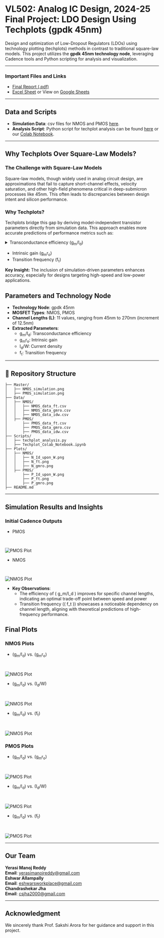 # **VL502: Analog IC Design, 2024-25 Final Project: LDO Design Using Techplots (gpdk 45nm)**

Design and optimization of Low-Dropout Regulators (LDOs) using technology plotting (techplots) methods in contrast to traditional square-law models. This project utilizes the **gpdk 45nm technology node**, leveraging Cadence tools and Python scripting for analysis and visualization.

---

### Important Files and Links

 - [Final Report (.pdf)](https://github.com/csjha2000/ACMOS_Project/blob/main/Final_Report.pdf)
 - [Excel Sheet](https://github.com/csjha2000/ACMOS_Project/blob/main/VL502_Project_Sheet.xlsx) or View on [Google Sheets](https://docs.google.com/spreadsheets/d/1d3Ld0u0d_31zT9MTXW2_ewtVpdxVcujfSuKCL4VAPww/edit?usp=sharing)

---

## **Data and Scripts**

- **Simulation Data**: csv files for NMOS and PMOS [here](Data/).  
- **Analysis Script**: Python script for techplot analysis can be found [here](Scripts/) or our [Colab Notebook](https://colab.research.google.com/drive/1RrQe48ugOh9o6v59a-_cJjSKxmBqI8V3?usp=sharing).

---

## **Why Techplots Over Square-Law Models?**

### The Challenge with Square-Law Models  
Square-law models, though widely used in analog circuit design, are approximations that fail to capture short-channel effects, velocity saturation, and other high-field phenomena critical in deep-submicron processes like 45nm. This often leads to discrepancies between design intent and silicon performance.

### Why Techplots?  
Techplots bridge this gap by deriving model-independent transistor parameters directly from simulation data. This approach enables more accurate predictions of performance metrics such as:

 <details> 
    <Summary>Transconductance efficiency (g<sub>m</sub>/I<sub>d</sub>)
    </summary>

### What is (g<sub>m</sub>/I<sub>d</sub>)?

 - (g<sub>m</sub>/I<sub>d</sub>) is a critical design metric in analog circuits known as transconductance efficiency. It measures how effectively the transistor converts current into gain (how much the current controls the voltage output).

  - High (g<sub>m</sub>/I<sub>d</sub>) values typically represent low power consumption for a given transconductance, which is crucial in low-power designs.
  ---

</details>

- Intrinsic gain (g<sub>m</sub>r<sub>o</sub>)
- Transition frequency (f<sub>t</sub>)

**Key Insight:** The inclusion of simulation-driven parameters enhances accuracy, especially for designs targeting high-speed and low-power applications.


## **Parameters and Technology Node**

- **Technology Node**: gpdk 45nm
- **MOSFET Types**: NMOS, PMOS
- **Channel Lengths (L)**: 11 values, ranging from 45nm to 270nm (increment of 12.5nm)  
- **Extracted Parameters**:
  - g<sub>m</sub>/I<sub>d</sub>: Transconductance efficiency
  - g<sub>m</sub>r<sub>o</sub>: Intrinsic gain
  - I<sub>d</sub>/W: Current density
  - f<sub>t</sub>: Transition frequency

---

## **📂 Repository Structure**

```plaintext
├── Master/
│   ├── NMOS_simulation.png
│   ├── PMOS_simulation.png
├── Data/
│   ├── NMOS/
│   │   ├── NMOS_data_ft.csv
│   │   ├── NMOS_data_gmro.csv
│   │   ├── NMOS_data_idw.csv
│   ├── PMOS/
│       ├── PMOS_data_ft.csv
│       ├── PMOS_data_gmro.csv
│       ├── PMOS_data_idw.csv
├── Scripts/
│   ├── techplot_analysis.py
│   ├── Techplot_Colab_Notebook.ipynb
├── Plots/
│   ├── NMOS/
│   │   ├── N_Id_upon_W.png
│   │   ├── N_ft.png
│   │   ├── N_gmro.png
│   ├── PMOS/
│       ├── P_Id_upon_W.png
│       ├── P_ft.png
│       ├── P_gmro.png
├── README.md
```

---

## **Simulation Results and Insights**

### Initial Cadence Outputs

 - PMOS
<br>

![PMOS Plot](PMOS_simulation.png)  

 - NMOS
<br>

![NMOS Plot](NMOS_simulation.png)  

- **Key Observations**:
  - The efficiency of \( g_m/I_d \) improves for specific channel lengths, indicating an optimal trade-off point between speed and power
  - Transition frequency (\( f_t \)) showcases a noticeable dependency on channel length, aligning with theoretical predictions of high-frequency performance.


## **Final Plots**

### NMOS Plots
- (g<sub>m</sub>/I<sub>d</sub>) vs. (g<sub>m</sub>r<sub>o</sub>)
<br>

![NMOS Plot](Plots/NMOS/N_gmro.png)  

- (g<sub>m</sub>/I<sub>d</sub>) vs. (I<sub>d</sub>/W)
<br>

![NMOS Plot](Plots/NMOS/N_Id_upon_W.png)  

- (g<sub>m</sub>/I<sub>d</sub>) vs. (f<sub>t</sub>)
<br>

![NMOS Plot](Plots/NMOS/N_ft.png)  

### PMOS Plots
- (g<sub>m</sub>/I<sub>d</sub>) vs. (g<sub>m</sub>r<sub>o</sub>)
<br>

![PMOS Plot](Plots/PMOS/P_gmro.png)  

- (g<sub>m</sub>/I<sub>d</sub>) vs. (I<sub>d</sub>/W)
<br>
   
![PMOS Plot](Plots/PMOS/P_Id_upon_W.png)  

- (g<sub>m</sub>/I<sub>d</sub>) vs. (f<sub>t</sub>)
<br>

![PMOS Plot](Plots/PMOS/P_ft.png)  

---

## **Our Team**

**Yerasi Manoj Reddy**  
**Email**: yerasimanojreddy@gmail.com  
**Eshwar Allampally**  
**Email**: eshwarsworkplace@gmail.com  
**Chandrashekar Jha**  
**Email**: csjha2000@gmail.com

---

## **Acknowledgment**

We sincerely thank Prof. Sakshi Arora for her guidance and support in this project.
